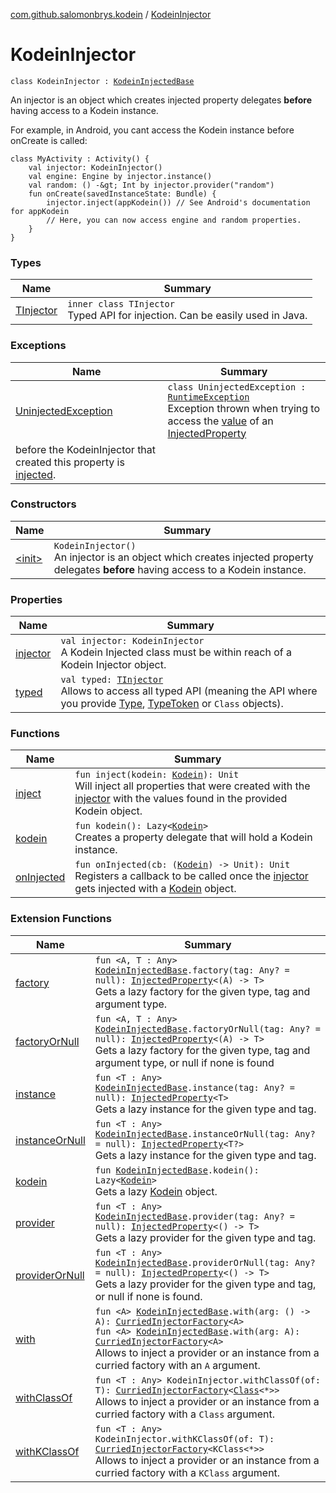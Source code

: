 [com.github.salomonbrys.kodein](../index.md) / [KodeinInjector](.)

# KodeinInjector

`class KodeinInjector : `[`KodeinInjectedBase`](../-kodein-injected-base/index.md)

An injector is an object which creates injected property delegates **before** having access to a Kodein instance.

For example, in Android, you cant access the Kodein instance before onCreate is called:

```
class MyActivity : Activity() {
    val injector: KodeinInjector()
    val engine: Engine by injector.instance()
    val random: () -&gt; Int by injector.provider("random")
    fun onCreate(savedInstanceState: Bundle) {
        injector.inject(appKodein()) // See Android's documentation for appKodein
        // Here, you can now access engine and random properties.
    }
}
```

### Types

| Name | Summary |
|---|---|
| [TInjector](-t-injector/index.md) | `inner class TInjector`<br>Typed API for injection. Can be easily used in Java. |

### Exceptions

| Name | Summary |
|---|---|
| [UninjectedException](-uninjected-exception/index.md) | `class UninjectedException : `[`RuntimeException`](http://docs.oracle.com/javase/6/docs/api/java/lang/RuntimeException.html)<br>Exception thrown when trying to access the [value](../-injected-property/value.md) of an [InjectedProperty](../-injected-property/index.md)
before the KodeinInjector that created this property is [injected](inject.md). |

### Constructors

| Name | Summary |
|---|---|
| [&lt;init&gt;](-init-.md) | `KodeinInjector()`<br>An injector is an object which creates injected property delegates **before** having access to a Kodein instance. |

### Properties

| Name | Summary |
|---|---|
| [injector](injector.md) | `val injector: KodeinInjector`<br>A Kodein Injected class must be within reach of a Kodein Injector object. |
| [typed](typed.md) | `val typed: `[`TInjector`](-t-injector/index.md)<br>Allows to access all typed API (meaning the API where you provide [Type](http://docs.oracle.com/javase/6/docs/api/java/lang/reflect/Type.html), [TypeToken](../-type-token/index.md) or `Class` objects). |

### Functions

| Name | Summary |
|---|---|
| [inject](inject.md) | `fun inject(kodein: `[`Kodein`](../-kodein/index.md)`): Unit`<br>Will inject all properties that were created with the [injector](injector.md) with the values found in the provided Kodein object. |
| [kodein](kodein.md) | `fun kodein(): Lazy<`[`Kodein`](../-kodein/index.md)`>`<br>Creates a property delegate that will hold a Kodein instance. |
| [onInjected](on-injected.md) | `fun onInjected(cb: (`[`Kodein`](../-kodein/index.md)`) -> Unit): Unit`<br>Registers a callback to be called once the [injector](injector.md) gets injected with a [Kodein](../-kodein/index.md) object. |

### Extension Functions

| Name | Summary |
|---|---|
| [factory](../factory.md) | `fun <A, T : Any> `[`KodeinInjectedBase`](../-kodein-injected-base/index.md)`.factory(tag: Any? = null): `[`InjectedProperty`](../-injected-property/index.md)`<(A) -> T>`<br>Gets a lazy factory for the given type, tag and argument type. |
| [factoryOrNull](../factory-or-null.md) | `fun <A, T : Any> `[`KodeinInjectedBase`](../-kodein-injected-base/index.md)`.factoryOrNull(tag: Any? = null): `[`InjectedProperty`](../-injected-property/index.md)`<(A) -> T>`<br>Gets a lazy factory for the given type, tag and argument type, or null if none is found |
| [instance](../instance.md) | `fun <T : Any> `[`KodeinInjectedBase`](../-kodein-injected-base/index.md)`.instance(tag: Any? = null): `[`InjectedProperty`](../-injected-property/index.md)`<T>`<br>Gets a lazy instance for the given type and tag. |
| [instanceOrNull](../instance-or-null.md) | `fun <T : Any> `[`KodeinInjectedBase`](../-kodein-injected-base/index.md)`.instanceOrNull(tag: Any? = null): `[`InjectedProperty`](../-injected-property/index.md)`<T?>`<br>Gets a lazy instance for the given type and tag. |
| [kodein](../kodein.md) | `fun `[`KodeinInjectedBase`](../-kodein-injected-base/index.md)`.kodein(): Lazy<`[`Kodein`](../-kodein/index.md)`>`<br>Gets a lazy [Kodein](../-kodein/index.md) object. |
| [provider](../provider.md) | `fun <T : Any> `[`KodeinInjectedBase`](../-kodein-injected-base/index.md)`.provider(tag: Any? = null): `[`InjectedProperty`](../-injected-property/index.md)`<() -> T>`<br>Gets a lazy provider for the given type and tag. |
| [providerOrNull](../provider-or-null.md) | `fun <T : Any> `[`KodeinInjectedBase`](../-kodein-injected-base/index.md)`.providerOrNull(tag: Any? = null): `[`InjectedProperty`](../-injected-property/index.md)`<() -> T>`<br>Gets a lazy provider for the given type and tag, or null if none is found. |
| [with](../with.md) | `fun <A> `[`KodeinInjectedBase`](../-kodein-injected-base/index.md)`.with(arg: () -> A): `[`CurriedInjectorFactory`](../-curried-injector-factory/index.md)`<A>`<br>`fun <A> `[`KodeinInjectedBase`](../-kodein-injected-base/index.md)`.with(arg: A): `[`CurriedInjectorFactory`](../-curried-injector-factory/index.md)`<A>`<br>Allows to inject a provider or an instance from a curried factory with an `A` argument. |
| [withClassOf](../with-class-of.md) | `fun <T : Any> KodeinInjector.withClassOf(of: T): `[`CurriedInjectorFactory`](../-curried-injector-factory/index.md)`<`[`Class`](http://docs.oracle.com/javase/6/docs/api/java/lang/Class.html)`<*>>`<br>Allows to inject a provider or an instance from a curried factory with a `Class` argument. |
| [withKClassOf](../with-k-class-of.md) | `fun <T : Any> KodeinInjector.withKClassOf(of: T): `[`CurriedInjectorFactory`](../-curried-injector-factory/index.md)`<KClass<*>>`<br>Allows to inject a provider or an instance from a curried factory with a `KClass` argument. |
